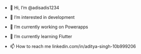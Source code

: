 - 👋 Hi, I’m @adisadis1234
- 👀 I’m interested in development
- 🌱 I’m currently working on Powerapps
- 🌱 I’m currently learning Flutter

- 📫 How to reach me linkedin.com/in/aditya-singh-10b999206

<!---
adisadis1234/adisadis1234 is a ✨ special ✨ repository because its `README.md` (this file) appears on your GitHub profile.
You can click the Preview link to take a look at your changes.
--->
